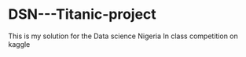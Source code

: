 # DSN---Titanic-project
This is my solution for the Data science Nigeria In class competition on kaggle
